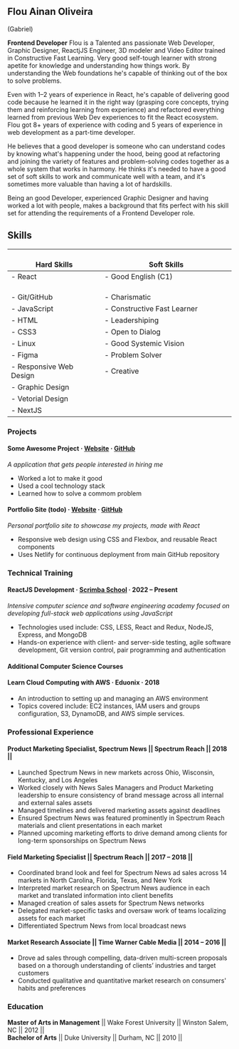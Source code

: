 <!-- ![](/src/images/profile-round.webp)<br/> -->
## Flou Ainan Oliveira
(Gabriel)

**Frontend Developer**
Flou is a Talented ans passionate Web Developer, Graphic Designer, ReactjJS Engineer, 3D modeler and Video Editor trained in Constructive Fast Learning. Very good self-tough learner with strong apetite for knowledge and understanding how things work. By understanding the Web foundations he's capable of thinking out of the box to solve problems.

Even with 1–2 years of experience in React, he's capable of delivering good code because he learned it in the right way (grasping core concepts, trying them and reinforcing learning from experience) and refactored everything learned from previous Web Dev experiences to fit the React ecosystem. Flou got 8+ years of experience with coding and 5 years of experience in web development as a part-time developer.

He believes that a good developer is someone who can understand codes by knowing what's happening under the hood, being good at refactoring and joining the variety of features and problem-solving codes together as a whole system that works in harmony. 
He thinks it's needed to have a good set of soft skills to work and communicate well with a team, and it's sometimes more valuable than having a lot of hardskills.

Being an good Developer, experienced Graphic Designer and having worked a lot with people, makes a background that fits perfect with his skill set for attending the requirements of a Frontend Developer role.

  
Skills
----
<!--
**Hard Skills**
- React
- Git/GitHub
- JavaScript
- HTML
- CSS3
- Linux
- Figma
- Responsive Web Design
- Graphic Design
- Vetorial Design
- NextJS
  
**Soft Skills**
- Good English (C1)
- Charismatic
- Constructive Fast Learner
- Leadershiping
- Open to Dialog
- Good Systemic Vision
- Problem Solver
- Creative -->

| <br>**Hard Skills** | <br>**Soft Skills** |
|---|---|
| - React ‏‏‎ ‎‏‏‎ ‎‏‏‎ ‎‏‏‎ ‎‏‏‎ ‎‏‏‎ ‎‏‏‎ ‎‏‏‎ ‎‏‏‎ ‏‏‎ ‎‏‏‎ ‎‏‏‎ ‎‏‏‎ ‎‏‏‎ ‎‏‏‎ ‎‏‏‎ ‎‏‏‎ ‎‏‏‎ ‎‎‏‏‎ ‎‏‏‎ ‎‏‏‎ ‎‏‏‎ ‎‏‏‎ ‎‏‏‎ ‎‏‏‎ ‎‏‏‎ ‏‏‎ ‎‏‏‎ ‎‏‏‎ ‎‏‏‎ ‎‏‏‎ ‎‏‏‎ ‎‏‏‎ ‎‏‏‎ ‎‏‏‎ ‎‎‏‏‎ ‎‏‏‎ ‎| - Good English (C1) ‏‏‎ ‎‏‏‎ ‎‏‏‎ ‎‏‏‎ ‎‏‏‎  ‎‏‏‎ ‎‏‏‎ ‎‏‏‎ ‎‏‏‎ ‎‏‏‎ ‎‏‏‎ ‏‏‎ ‎‏‏‎ ‎‏‏‎ ‎‏‏‎ ‎‏‏‎ ‎‏‏‎ ‎‏‏‎ ‎‏‏‎ ‎‏‏‎ ‎‎‏‏‎ ‎‏‏‎‎‏‏‎ ‎‏‏‎ ‎‏‏‎‏‏‎ ‎‏‏‎ ‎‏‏‎ ‎‏‏‎ ‎‏‏‎ ‎‏‏‎ ‎‏‏‎ ‎‏‏‎ ‎‏‏‎ ‎‏‏‎ ‎‏‏‎ ‎‏‏‎ ‎ ‎‏‏‎ ‎‏‏‎ ‎|
| - Git/GitHub | - Charismatic |
| - JavaScript | - Constructive Fast Learner |
| - HTML | - Leadershiping |
| - CSS3 | - Open to Dialog |
| - Linux | - Good Systemic Vision |
| - Figma | - Problem Solver |
| - Responsive Web Design | - Creative |
| - Graphic Design |  |
| - Vetorial Design |  |
| - NextJS |  |

### Projects  
#### Some Awesome Project · [Website](https://pseudoproject.com/ "Project App") · [GitHub](https://github.com/ "GitHub Repository")
*A application that gets people interested in hiring me*
*	Worked a lot to make it good
*	Used a cool technology stack
*	Learned how to solve a commom problem

#### Portfolio Site (todo) · [Website](https://myportifolio.com "Portfolio site") · [GitHub](https://github.com/flou-ainan/personal-site "GitHub Portfolio site") 
*Personal portfolio site to showcase my projects, made with React*  
* Responsive web design using CSS and Flexbox, and reusable React components  
* Uses Netlify for continuous deployment from main GitHub repository  

### Technical Training  
#### ReactJS Development · [Scrimba School](https://lambdaschool.com/courses/cs/web/ "Lambda School") · 2022 – Present   
*Intensive computer science and software engineering academy focused on developing full-stack web applications using JavaScript*  
*	Technologies used include: CSS, LESS, React and Redux, NodeJS, Express, and MongoDB  
*	Hands-on experience with client- and server-side testing, agile software development, Git version control, pair programming and authentication  

#### Additional Computer Science Courses
#### Learn Cloud Computing with AWS · Eduonix · 2018
* An introduction to setting up and managing an AWS environment
* Topics covered include: EC2 instances, IAM users and groups configuration, S3, DynamoDB, and AWS simple services.  

### Professional Experience  					
#### Product Marketing Specialist, Spectrum News || Spectrum Reach || 2018 ||  
*	Launched Spectrum News in new markets across Ohio, Wisconsin, Kentucky, and Los Angeles  
*	Worked closely with News Sales Managers and Product Marketing leadership to ensure consistency of brand message across all internal and external sales assets  
*	Managed timelines and delivered marketing assets against deadlines  
*	Ensured Spectrum News was featured prominently in Spectrum Reach materials and client presentations in each market  
*	Planned upcoming marketing efforts to drive demand among clients for long-term sponsorships on Spectrum News    

#### Field Marketing Specialist || Spectrum Reach || 2017 – 2018 ||   
*	Coordinated brand look and feel for Spectrum News ad sales across 14 markets in North Carolina, Florida, Texas, and New York  
*	Interpreted market research on Spectrum News audience in each market and translated information into client benefits  
*	Managed creation of sales assets for Spectrum News networks   
*	Delegated market-specific tasks and oversaw work of teams localizing assets for each market  
*	Differentiated Spectrum News from local broadcast news    

#### Market Research Associate || Time Warner Cable Media || 2014 – 2016 ||   
*	Drove ad sales through compelling, data-driven multi-screen proposals based on a thorough understanding of clients’ industries and target customers  
*	Conducted qualitative and quantitative market research on consumers' habits and preferences    

### Education							
**Master of Arts in Management** || Wake Forest University || Winston Salem, NC || 2012 ||  
**Bachelor of Arts** || Duke University || Durham, NC || 2010 ||  
